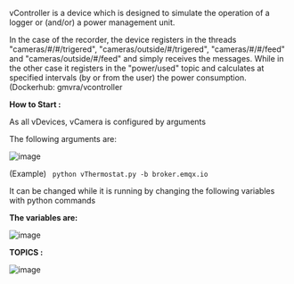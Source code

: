 vController is a device which is designed to simulate the operation of a logger or (and/or) a power management unit.

In the case of the recorder, the device registers in the threads "cameras/#/#/trigered", "cameras/outside/#/trigered", "cameras/#/#/feed" and "cameras/outside/#/feed" and simply receives the messages. While in the other case it registers in the "power/used" topic and calculates at specified intervals (by or from the user) the power consumption.(Dockerhub: gmvra/vcontroller

**How to Start :**

As all vDevices, vCamera is configured by arguments

The following arguments are:
		

![image](https://github.com/gmvrachatis/vDevices/assets/66122405/ed597ebb-5b1a-40e8-8ce9-c0f81c8dc4b4)


(Example) <code> python vThermostat.py -b broker.emqx.io </code>


It can be changed while it is running by changing the following variables with python commands

**The variables are:**

![image](https://github.com/gmvrachatis/vDevices/assets/66122405/11db8a30-699b-4fdf-9071-02c9d5151b7b)


**TOPICS :**

![image](https://github.com/gmvrachatis/vDevices/assets/66122405/2b929805-830d-4b87-a774-b7e20cf84b38)

